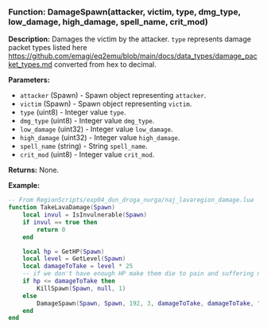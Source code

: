 ### Function: DamageSpawn(attacker, victim, type, dmg_type, low_damage, high_damage, spell_name, crit_mod)

**Description:**
Damages the victim by the attacker.  `type` represents damage packet types listed here https://github.com/emagi/eq2emu/blob/main/docs/data_types/damage_packet_types.md converted from hex to decimal.

**Parameters:**
- `attacker` (Spawn) - Spawn object representing `attacker`.
- `victim` (Spawn) - Spawn object representing `victim`.
- `type` (uint8) - Integer value `type`.
- `dmg_type` (uint8) - Integer value `dmg_type`.
- `low_damage` (uint32) - Integer value `low_damage`.
- `high_damage` (uint32) - Integer value `high_damage`.
- `spell_name` (string) - String `spell_name`.
- `crit_mod` (uint8) - Integer value `crit_mod`.

**Returns:** None.

**Example:**

```lua
-- From RegionScripts/exp04_dun_droga_nurga/naj_lavaregion_damage.lua
function TakeLavaDamage(Spawn)
    local invul = IsInvulnerable(Spawn)
    if invul == true then
        return 0
    end

	local hp = GetHP(Spawn)
    local level = GetLevel(Spawn)
    local damageToTake = level * 25
	-- if we don't have enough HP make them die to pain and suffering not self
	if hp <= damageToTake then
		KillSpawn(Spawn, null, 1)
	else
		DamageSpawn(Spawn, Spawn, 192, 3, damageToTake, damageToTake, "Lava Burn", 0, 0, 1, 1)
	end
end
```
